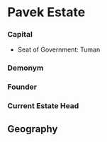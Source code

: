 # Pavek Estate
### Capital
- Seat of Government: Tuman
### Demonym

### Founder

### Current Estate Head

## Geography
